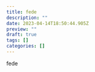 ```yaml
---
title: fede
description: ""
date: 2023-04-14T18:50:44.905Z
preview: ""
draft: true
tags: []
categories: []
---
```

fede